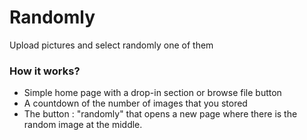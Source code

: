 # Randomly
Upload pictures and select randomly one of them

### How it works? 

- Simple home page with a drop-in section or browse file button
- A countdown of the number of images that you stored
- The button : "randomly" that opens a new page where there is the random image at the middle. 
